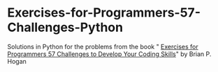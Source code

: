 # Exercises-for-Programmers-57-Challenges-Python
Solutions in Python for the problems from the book " [Exercises for Programmers 57 Challenges to Develop Your Coding Skills](https://www.amazon.com/Exercises-Programmers-Challenges-Develop-Coding/dp/1680501224)" by Brian P. Hogan 


